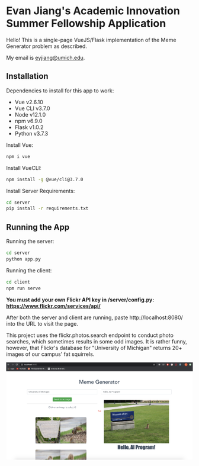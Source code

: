 # Evan Jiang's Academic Innovation Summer Fellowship Application

Hello! This is a single-page VueJS/Flask implementation of the Meme Generator problem as described.

My email is eyjiang@umich.edu.


## Installation

Dependencies to install for this app to work:
- Vue v2.6.10
- Vue CLI v3.7.0
- Node v12.1.0
- npm v6.9.0
- Flask v1.0.2
- Python v3.7.3

Install Vue:
```bash
npm i vue
```

Install VueCLI:
```bash
npm install -g @vue/cli@3.7.0
```

Install Server Requirements:
```bash
cd server
pip install -r requirements.txt
```


## Running the App

Running the server:

```bash
cd server
python app.py
```

Running the client:

```bash
cd client
npm run serve
```

**You must add your own Flickr API key in /server/config.py: https://www.flickr.com/services/api/**

After both the server and client are running, paste http://localhost:8080/ into the URL to visit the page.


This project uses the flickr.photos.search endpoint to conduct photo searches, which sometimes results in some odd images.
It is rather funny, however, that Flickr's database for "University of Michigan" returns 20+ images of our campus' fat squirrels.

![alt-text](https://github.com/eyjiang/UM-Academic-Innovation/blob/master/README-Img.png)